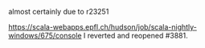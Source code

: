 almost certainly due to r23251

https://scala-webapps.epfl.ch/hudson/job/scala-nightly-windows/675/console
I reverted and reopened #3881.
